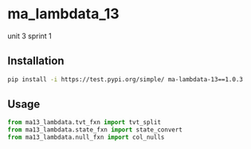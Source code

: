 # ma_lambdata_13
unit 3 sprint 1

## Installation

```sh
pip install -i https://test.pypi.org/simple/ ma-lambdata-13==1.0.3
```



## Usage

```py
from ma13_lambdata.tvt_fxn import tvt_split
from ma13_lambdata.state_fxn import state_convert
from ma13_lambdata.null_fxn import col_nulls
```
